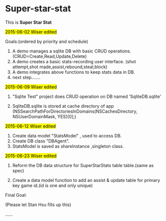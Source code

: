 # Super-star-stat
This is **Super Star Stat**

<mark>2015-06-02 Wiser edited</mark>

Goals:(ordered by priority and schedule)

1. A demo manages a sqlite DB with basic CRUD operations. (CRUD=Create,Read,Update,Delete)
2. A demo creates a basic stats-recording user interface. (shot attempt,shot made,assist,rebound,steal,block)
3. A demo integrates above functions to keep stats data in DB.
4. next step.......


<mark>2015-06-09 Wiser edited</mark>

1. "Sqlite Test" project does CRUD operation on DB named 'SqliteDB.sqlite' 

2. SqliteDB.sqlite is stored at cache directory of app 
(NSSearchPathForDirectoriesInDomains(NSCachesDirectory, NSUserDomainMask, YES)[0];)

<mark>2015-06-12 Wiser edited</mark>

1. Create data model "StatsModel" , used to access DB.
2. Create DB class "DBAgent".
3. StatsModel is saved as shareInstance ,singleton class.

<mark>2015-06-23 Wiser edited</mark>

1. Reform the DB data structure for SuperStarStats table table.(same as spec)

2. Create a data model function to add an assist & update table for primary key game id.(id is one and only unique)


Final Goal: 

(Please let Stan Hsu fills up this)

......

